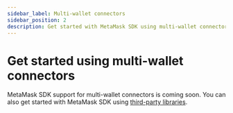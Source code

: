 ```yaml
---
sidebar_label: Multi-wallet connectors
sidebar_position: 2
description: Get started with MetaMask SDK using multi-wallet connectors.
---
```


# Get started using multi-wallet connectors

MetaMask SDK support for multi-wallet connectors is coming soon.
You can also get started with MetaMask SDK using [third-party libraries](../3rd-party-libraries).
